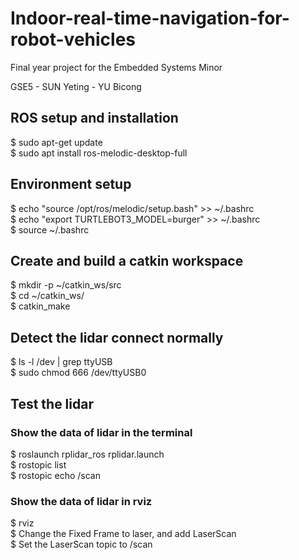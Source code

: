 # Indoor-real-time-navigation-for-robot-vehicles
Final year project for the Embedded Systems Minor

GSE5 - SUN Yeting - YU Bicong
## ROS setup and installation
$ sudo apt-get update  
$ sudo apt install ros-melodic-desktop-full  
## Environment setup
$ echo "source /opt/ros/melodic/setup.bash" >> ~/.bashrc  
$ echo "export TURTLEBOT3_MODEL=burger" >> ~/.bashrc  
$ source ~/.bashrc  
##  Create and build a catkin workspace
$ mkdir -p ~/catkin_ws/src  
$ cd ~/catkin_ws/  
$ catkin_make  
## Detect the lidar connect normally
$ ls -l /dev | grep ttyUSB  
$ sudo chmod 666 /dev/ttyUSB0  
## Test the lidar
### Show the data of lidar in the terminal
$ roslaunch rplidar_ros rplidar.launch  
$ rostopic list  
$ rostopic echo /scan
### Show the data of lidar in rviz
$ rviz  
$ Change the Fixed Frame to laser, and add LaserScan  
$ Set the LaserScan topic to /scan

